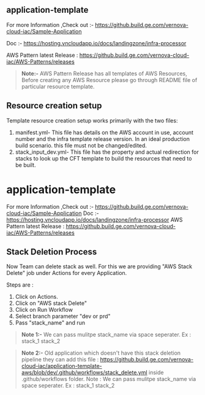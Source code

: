 ## application-template
For more Information ,Check out :- https://github.build.ge.com/vernova-cloud-iac/Sample-Application

Doc :- https://hosting.vncloudapp.io/docs/landingzone/infra-processor

AWS Pattern latest Release : https://github.build.ge.com/vernova-cloud-iac/AWS-Patterns/releases

> **Note:-** AWS Pattern Release has all templates of AWS Resources, Before creating any AWS Resource please go through README file of particular resource template.

## Resource creation setup 
Template resource creation setup works primarily with the two files:

1. manifest.yml- This file has details on the AWS account in use, account number and the infra template release version. In an ideal production build scenario. this file must not be changed/edited.
2. stack_input_dev.yml- This file has the property and actual redirection for stacks to look up the CFT template to build the resources that need to be built.

# application-template
For more Information ,Check out :- https://github.build.ge.com/vernova-cloud-iac/Sample-Application
Doc :- https://hosting.vncloudapp.io/docs/landingzone/infra-processor
AWS Pattern latest Release : https://github.build.ge.com/vernova-cloud-iac/AWS-Patterns/releases

## Stack Deletion Process
Now Team can delete stack as well. For this we are providing "AWS Stack Delete" job under Actions for every Application.

Steps are :
1. Click on Actions.
2. Click on "AWS stack Delete"
3. Click on Run Workflow
3. Select branch parameter "dev or prd"
4. Pass "stack_name" and run

> **Note 1:-** We can pass mulitpe stack_name via space seperater. Ex : stack_1 stack_2

> **Note 2:-** Old application which doesn't have this stack deletion pipeline they can add this file : https://github.build.ge.com/vernova-cloud-iac/application-template-aws/blob/dev/.github/workflows/stack_delete.yml inside .github/workflows folder.
Note : We can pass mulitpe stack_name via space seperater. Ex : stack_1 stack_2
